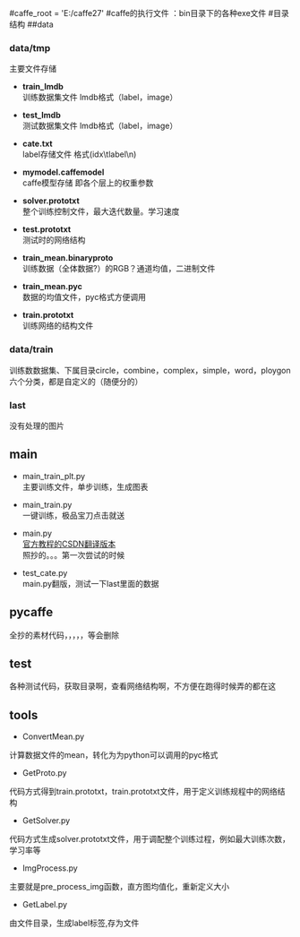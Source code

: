 #caffe_root = 'E:/caffe27'
#caffe的执行文件 ：bin目录下的各种exe文件
#目录结构
##data
### data/tmp  
主要文件存储

- **train_lmdb**   
训练数据集文件 lmdb格式（label，image） 

- **test_lmdb**   
测试数据集文件 lmdb格式（label，image） 

- **cate.txt**   
label存储文件  格式(idx\tlabel\n)

- **mymodel.caffemodel**   
caffe模型存储 即各个层上的权重参数

- **solver.prototxt**   
整个训练控制文件，最大迭代数量。学习速度

- **test.prototxt**   
测试时的网络结构

- **train_mean.binaryproto**   
训练数据（全体数据?）的RGB？通道均值，二进制文件

- **train_mean.pyc**   
数据的均值文件，pyc格式方便调用

- **train.prototxt**   
训练网络的结构文件
### data/train
训练数数据集、下属目录circle，combine，complex，simple，word，ploygon六个分类，都是自定义的（随便分的）

### last
没有处理的图片

## main
- main_train_plt.py   
主要训练文件，单步训练，生成图表
- main_train.py    
一键训练，极品宝刀点击就送
- main.py   
[官方教程的CSDN翻译版本](https://blog.csdn.net/jnulzl/article/details/52077915)   
照抄的。。。第一次尝试的时候

- test_cate.py   
main.py翻版，测试一下last里面的数据
## pycaffe
全抄的素材代码，，，，，等会删除
## test
各种测试代码，获取目录啊，查看网络结构啊，不方便在跑得时候弄的都在这
## tools
- ConvertMean.py

计算数据文件的mean，转化为为python可以调用的pyc格式

- GetProto.py

代码方式得到train.prototxt，train.prototxt文件，用于定义训练规程中的网络结构

- GetSolver.py

代码方式生成solver.prototxt文件，用于调配整个训练过程，例如最大训练次数，学习率等

- ImgProcess.py

主要就是pre_process_img函数，直方图均值化，重新定义大小

- GetLabel.py

由文件目录，生成label标签,存为文件
